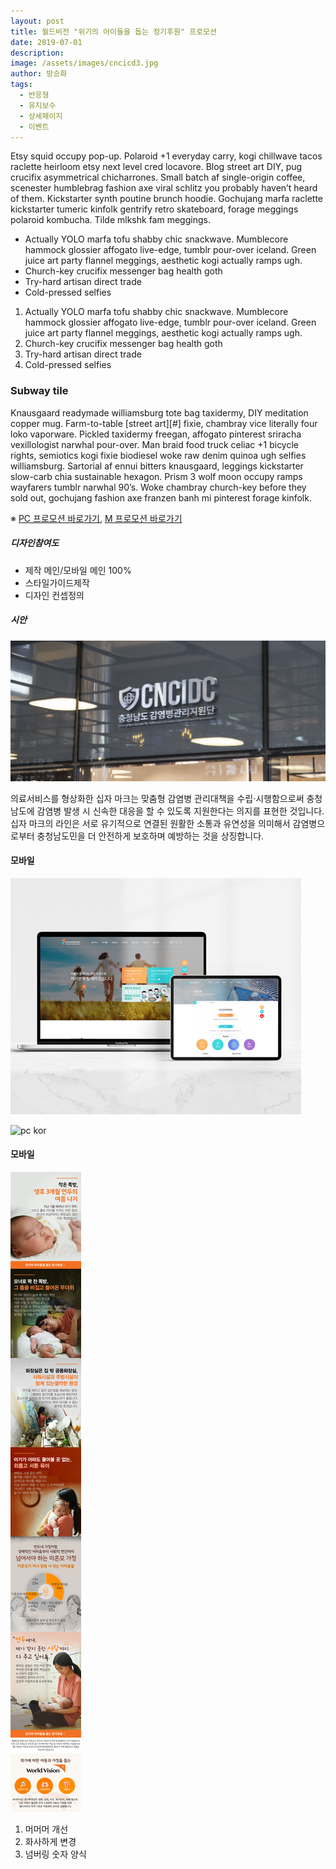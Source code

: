 ```yaml
---
layout: post
title: 월드비전 "위기의 아이들을 돕는 정기후원" 프로모션
date: 2019-07-01
description:
image: /assets/images/cncicd3.jpg
author: 방승화
tags:
  - 반응형
  - 유지보수
  - 상세페이지
  - 이벤트
---
```

Etsy squid occupy pop-up. Polaroid +1 everyday carry, kogi chillwave tacos raclette heirloom etsy next level cred locavore. Blog street art DIY, pug crucifix asymmetrical chicharrones. Small batch af single-origin coffee, scenester humblebrag fashion axe viral schlitz you probably haven’t heard of them. Kickstarter synth poutine brunch hoodie. Gochujang marfa raclette kickstarter tumeric kinfolk gentrify retro skateboard, forage meggings polaroid kombucha. Tilde mlkshk fam meggings.

* Actually YOLO marfa tofu shabby chic snackwave. Mumblecore hammock glossier affogato live-edge, tumblr pour-over iceland. Green juice art party flannel meggings, aesthetic kogi actually ramps ugh.
* Church-key crucifix messenger bag health goth
* Try-hard artisan direct trade
* Cold-pressed selfies

1. Actually YOLO marfa tofu shabby chic snackwave. Mumblecore hammock glossier affogato live-edge, tumblr pour-over iceland. Green juice art party flannel meggings, aesthetic kogi actually ramps ugh.
2. Church-key crucifix messenger bag health goth
3. Try-hard artisan direct trade
4. Cold-pressed selfies

### Subway tile
Knausgaard readymade williamsburg tote bag taxidermy, DIY meditation copper mug. Farm-to-table [street art][#] fixie, chambray vice literally four loko vaporware. Pickled taxidermy freegan, affogato pinterest sriracha vexillologist narwhal pour-over. Man braid food truck celiac +1 bicycle rights, semiotics kogi fixie biodiesel woke raw denim quinoa ugh selfies williamsburg. Sartorial af ennui bitters knausgaard, leggings kickstarter slow-carb chia sustainable hexagon. Prism 3 wolf moon occupy ramps wayfarers tumblr narwhal 90’s. Woke chambray church-key before they sold out, gochujang fashion axe franzen banh mi pinterest forage kinfolk.

※ [PC 프로모션 바로가기](https://www.worldvision.or.kr/campaign/2019/yeondu.asp), [M 프로모션 바로가기](http://m.worldvision.or.kr/story/yeondu/)


##### 디자인참여도
* 제작 메인/모바일 메인 100%
* 스타일가이드제작
* 디자인 컨셉정의


##### 시안

![pc kor](/assets/images/cncicd.jpg#full)

의료서비스를 형상화한 십자 마크는 맞춤형 감염병 관리대책을 수립·시행함으로써 충청남도에 감염병 발생 시 신속한 대응을 할 수 있도록 지원한다는 의지를 표현한 것입니다. 십자 마크의 라인은 서로 유기적으로 연결된 원활한 소통과 유연성을 의미해서 감염병으로부터 충청남도민을 더 안전하게 보호하며 예방하는 것을 상징합니다.

#### 모바일
![Mobile kor](/assets/images/cncicd4.jpg#full)

![pc kor](/assets/images/yeondu_pc.jpg)

#### 모바일
![Mobile kor](/assets/images/yeondu_m.jpg)

1. 머머머 개선
2. 화사하게 변경
3. 넘버링 숫자 양식
